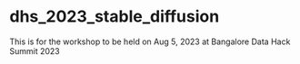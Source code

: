 # dhs_2023_stable_diffusion
This is for the workshop to be held on Aug 5, 2023 at Bangalore Data Hack Summit 2023
